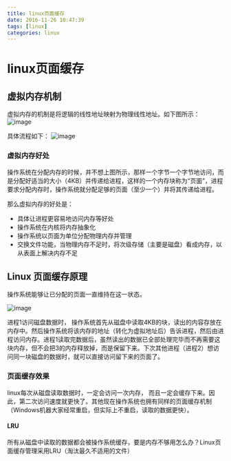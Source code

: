 ```yaml
---
title: linux页面缓存
date: 2016-11-26 10:47:39
tags: [linux]
categories: linux
---
```

# linux页面缓存

## 虚拟内存机制
虚拟内存的机制是将逻辑的线性地址映射为物理线性地址。如下图所示：
![image](/images/inode/inode1.jpg)

具体流程如下：
![image](/images/inode/inode2.jpg)

### 虚拟内存好处
 操作系统在分配内存的时候，并不想上图所示，那样一个字节一个字节地访问，而是分配好适当的大小（4KB）并传递给进程，这样的一个内存块称为“页面”，进程要求分配内存时，操作系统就分配足够的页面（至少一个）并将其传递给进程。
 
 那么虚拟内存的好处是：

 - 具体让进程更容易地访问内存等好处
 - 操作系统在内核将内存抽象化
 - 操作系统以页面为单位分配物理内存并管理
 - 交换文件功能，当物理内存不足时，将次级存储（主要是磁盘）看成内存，以从表面上解决内存不足
 
 
## Linux 页面缓存原理
 
 操作系统能够让已分配的页面一直维持在这一状态。
 
![image](/images/inode/inode3.jpg)
 
 进程1访问磁盘数据时， 操作系统首先从磁盘中读取4KB的块，读出的内容存放在内存中。然后操作系统将该内存的地址（转化为虚拟地址后）告诉进程，然后由进程访问内存。进程1读取完数据后，虽然读出的数据已全部处理完毕而不再需要这块内存，但不会把3的内存释放掉，而是保留下来。下次其他进程（进程2）想访问同一块磁盘的数据时，就可以直接访问留下来的页面了。

###  页面缓存效果
linux每次从磁盘读取数据时，一定会访问一次内存， 而且一定会缓存下来。因此，第二次访问速度就更快了。其他现在操作系统也拥有同样的页面缓存机制（Windows机器大家经常重启，但实际上不重启，读取的数据更快）。

#### LRU
所有从磁盘中读取的数据都会被操作系统缓存，要是内存不够用怎么办？Linux页面缓存管理采用LRU（淘汰最久不适用的文件）




